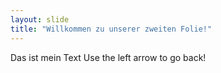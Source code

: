 ```yaml
---
layout: slide
title: "Willkommen zu unserer zweiten Folie!"
---
```

Das ist mein Text
Use the left arrow to go back!

